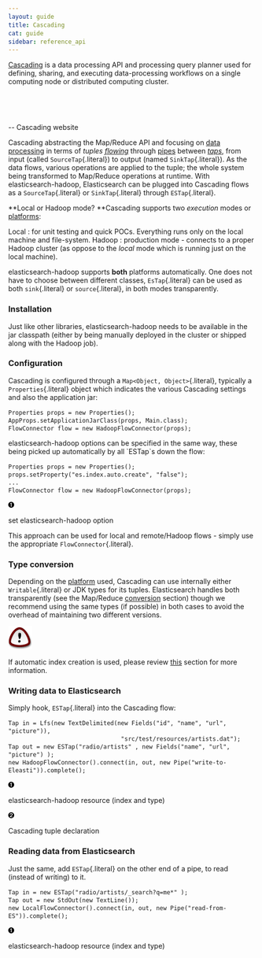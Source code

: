 ```yaml
---
layout: guide
title: Cascading
cat: guide
sidebar: reference_api
---
```

[Cascading](http://www.cascading.org/) is a data processing API and
processing query planner used for defining, sharing, and executing
data-processing workflows on a single computing node or distributed
computing cluster.

 

 

-- Cascading website

Cascading abstracting the Map/Reduce API and focusing on [data
processing](http://docs.cascading.org/cascading/2.1/userguide/htmlch03.html)
in terms of *tuples*
[*flowing*](http://docs.cascading.org/cascading/2.1/userguide/htmlch03s08.html)
through
[pipes](http://docs.cascading.org/cascading/2.1/userguide/htmlch03s02.html)
between
[*taps*](http://docs.cascading.org/cascading/2.1/userguide/htmlch03s05.html),
from input (called `SourceTap`{.literal}) to output (named
`SinkTap`{.literal}). As the data flows, various operations are applied
to the tuple; the whole system being transformed to Map/Reduce
operations at runtime. With elasticsearch-hadoop, Elasticsearch can be
plugged into Cascading flows as a `SourceTap`{.literal} or
`SinkTap`{.literal} through `ESTap`{.literal}.

**Local or Hadoop mode? **Cascading supports two *execution* modes or
[platforms](http://docs.cascading.org/cascading/2.1/userguide/htmlch03s04.html):

 Local 
:   for unit testing and quick POCs. Everything runs only on the local
    machine and file-system.
 Hadoop 
:   production mode - connects to a proper Hadoop cluster (as oppose to
    the *local* mode which is running just on the local machine).

elasticsearch-hadoop supports **both** platforms automatically. One does
not have to choose between different classes, `EsTap`{.literal} can be
used as both `sink`{.literal} or `source`{.literal}, in both modes
transparently.

### Installation

Just like other libraries, elasticsearch-hadoop needs to be available in
the jar classpath (either by being manually deployed in the cluster or
shipped along with the Hadoop job).

### Configuration

Cascading is configured through a `Map<Object, Object>`{.literal},
typically a `Properties`{.literal} object which indicates the various
Cascading settings and also the application jar:

~~~~ {.programlisting .prettyprint .lang-java}
Properties props = new Properties();
AppProps.setApplicationJarClass(props, Main.class);
FlowConnector flow = new HadoopFlowConnector(props);
~~~~

elasticsearch-hadoop options can be specified in the same way, these
being picked up automatically by all \`ESTap\`s down the flow:

~~~~ {.programlisting .prettyprint .lang-java}
Properties props = new Properties();
props.setProperty("es.index.auto.create", "false"); 
...
FlowConnector flow = new HadoopFlowConnector(props);
~~~~

[![1](images/icons/callouts/1.png)](#CO4-1)

set elasticsearch-hadoop option

This approach can be used for local and remote/Hadoop flows - simply use
the appropriate `FlowConnector`{.literal}.

### Type conversion

Depending on the
[platform](http://docs.cascading.org/cascading/2.1/userguide/htmlch03s04.html)
used, Cascading can use internally either `Writable`{.literal} or JDK
types for its tuples. Elasticsearch handles both transparently (see the
Map/Reduce
[conversion](mapreduce.html#type-conversion-writable "Type conversion")
section) though we recommend using the same types (if possible) in both
cases to avoid the overhead of maintaining two different versions.

![[Important]](images/icons/important.png)

If automatic index creation is used, please review
[this](mapping.html#auto-mapping-type-loss) section for more
information.

### Writing data to Elasticsearch

Simply hook, `ESTap`{.literal} into the Cascading flow:

~~~~ {.programlisting .prettyprint .lang-java}
Tap in = Lfs(new TextDelimited(new Fields("id", "name", "url", "picture")),
                                "src/test/resources/artists.dat");
Tap out = new ESTap("radio/artists" , new Fields("name", "url", "picture") );
new HadoopFlowConnector().connect(in, out, new Pipe("write-to-Eleasti")).complete();
~~~~

[![1](images/icons/callouts/1.png)](#CO5-1)

elasticsearch-hadoop resource (index and type)

[![2](images/icons/callouts/2.png)](#CO5-2)

Cascading tuple declaration

### Reading data from Elasticsearch

Just the same, add `ESTap`{.literal} on the other end of a pipe, to read
(instead of writing) to it.

~~~~ {.programlisting .prettyprint .lang-java}
Tap in = new ESTap("radio/artists/_search?q=me*" );
Tap out = new StdOut(new TextLine());
new LocalFlowConnector().connect(in, out, new Pipe("read-from-ES")).complete();
~~~~

[![1](images/icons/callouts/1.png)](#CO6-1)

elasticsearch-hadoop resource (index and type)

